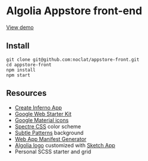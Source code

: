 # Algolia Appstore front-end

[View demo](https://appstore.ntorres.com)

## Install

```
git clone git@github.com:noclat/appstore-front.git
cd appstore-front
npm install
npm start
```

## Resources

- [Create Inferno App](https://github.com/infernojs/create-inferno-app)
- [Google Web Starter Kit](https://github.com/google/web-starter-kit/tree/master/app)
- [Google Material icons](https://material.io/icons/)
- [Spectre CSS](https://picturepan2.github.io/spectre/) color scheme
- [Subtle Patterns](https://www.toptal.com/designers/subtlepatterns/) background
- [Web App Manifest Generator](https://app-manifest.firebaseapp.com/)
- [Algolia logo](https://www.algolia.com/) customized with [Sketch App](https://www.sketchapp.com/)
- Personal SCSS starter and grid
